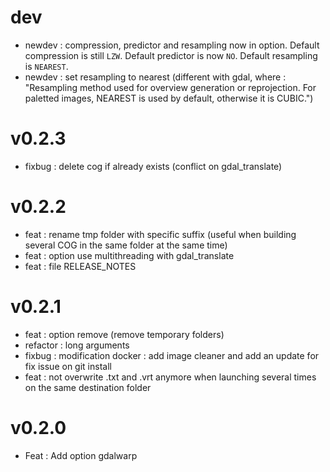 # dev
- newdev : compression, predictor and resampling now in option. Default compression is still `LZW`. Default predictor is now `NO`. Default resampling is `NEAREST`.
- newdev : set resampling to nearest (different with gdal, where : "Resampling method used for overview generation or reprojection. For paletted images, NEAREST is used by default, otherwise it is CUBIC.")

# v0.2.3
- fixbug : delete cog if already exists (conflict on gdal_translate)

# v0.2.2
- feat : rename tmp folder with specific suffix (useful when building several COG in the same folder at the same time)
- feat : option use multithreading with gdal_translate
- feat : file RELEASE_NOTES

# v0.2.1
- feat : option remove (remove temporary folders)
- refactor : long arguments
- fixbug : modification docker : add image cleaner and add an update for fix issue on git install
- feat : not overwrite .txt and .vrt anymore when launching several times on the same destination folder


# v0.2.0
- Feat : Add option gdalwarp 
